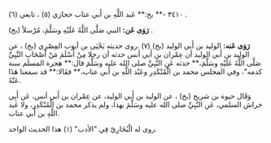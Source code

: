 ٣٤١٠ -** بخ:** عَبد اللَّهِ بن أَبي عتاب حجازي (٥) ، تابعي (٦) .

**رَوَى عَن:** النبي صَلَّى اللَّهُ عَلَيْهِ وسَلَّمَ، مُرْسلاً (بخ) .

**رَوَى عَنه:** الوليد بن أَبي الوليد (بخ) (٧) .روى حديثه يَحْيَى بن أيوب المِصْرِي (بخ) ، عن الوليد بن أَبي الوليد أن عِمْران بن أَبي أنس حدثه أن رجلا مِنْ أَسْلَمَ مَنْ أَصْحَابِ النَّبِيِّ صَلَّى اللَّهُ عَلَيْهِ وسَلَّمَ،** حدثه عَنِ النَّبِيِّ صلى الله عليه وسَلَّمَ قال:** هجرة المسلم سنة كدمه"، وفي المجلس محمد بن الْمُنْكَدِرِ وعَبْد اللَّهِ بن أَبي عتاب،** فقَالا:** قد سمعنا هَذَا عَنْهُ.

وَقَال حيوة بن شريح (بخ) ، عن الوليد بن أَبي الوليد، عن عِمْران بن أَبي أنس، عَن أَبِي خراش السلمي، عَنِ النَّبِيِّ صلى الله عليه وسَلَّمَ بهذا، ولم يذكر محمد بن الْمُنْكَدِرِ، ولا عَبد اللَّهِ بن أَبي عتاب.

روى له الْبُخَارِيّ فِي "الأدب" (١) هذا الحديث الواحد.